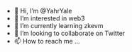 - 👋 Hi, I’m @YahrYale
- 👀 I’m interested in web3
- 🌱 I’m currently learning zkevm
- 💞️ I’m looking to collaborate on Twitter
- 📫 How to reach me ...

<!---
YahrYale/YahrYale is a ✨ special ✨ repository because its `README.md` (this file) appears on your GitHub profile.
You can click the Preview link to take a look at your changes.
--->
